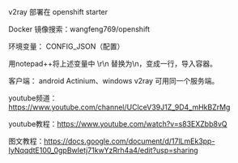  v2ray 部署在 openshift starter

Docker 镜像搜索：wangfeng769/openshift

环境变量： CONFIG_JSON（配置）

用notepad++将上述变量中 \r\n 替换为\n，变成一行，导入容器。



客户端： android Actinium、windows v2ray 可用同一个服务端。

youtube频道：https://www.youtube.com/channel/UClceV39J1Z_9D4_mHkBZrMg

youtube教程：https://www.youtube.com/watch?v=s83EXZbb8vQ

图文教程：https://docs.google.com/document/d/17lLmEk3pp-IyNqqdtE100_0gpBwIetj71kwYzRrh4a4/edit?usp=sharing
